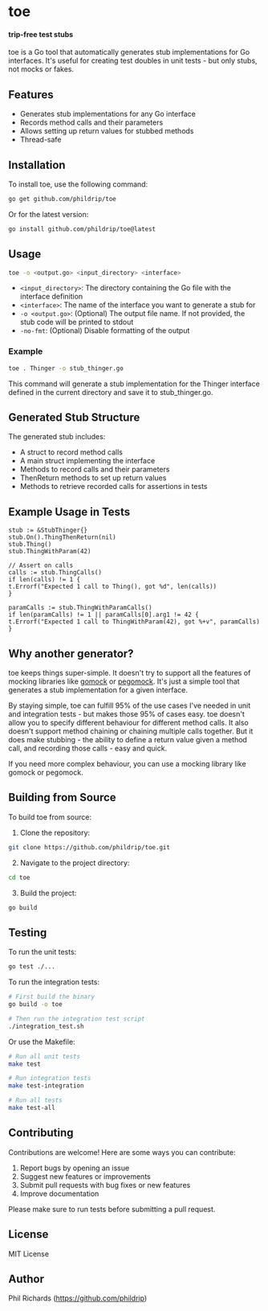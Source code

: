 # toe

#### trip-free test stubs

toe is a Go tool that automatically generates stub implementations for Go interfaces. It's useful
for creating test doubles in unit tests - but only stubs, not mocks or fakes.

## Features

- Generates stub implementations for any Go interface
- Records method calls and their parameters
- Allows setting up return values for stubbed methods
- Thread-safe

## Installation

To install toe, use the following command:

```bash
go get github.com/phildrip/toe
```

Or for the latest version:

```bash
go install github.com/phildrip/toe@latest
```

## Usage

```bash
toe -o <output.go> <input_directory> <interface> 
```

- `<input_directory>`: The directory containing the Go file with the interface definition
- `<interface>`: The name of the interface you want to generate a stub for
- `-o <output.go>`: (Optional) The output file name. If not provided, the stub code will be printed
  to stdout
- `-no-fmt`: (Optional) Disable formatting of the output

### Example

```bash
toe . Thinger -o stub_thinger.go
```

This command will generate a stub implementation for the Thinger interface defined in the current
directory and save it to stub_thinger.go.

## Generated Stub Structure

The generated stub includes:

- A struct to record method calls
- A main struct implementing the interface
- Methods to record calls and their parameters
- ThenReturn methods to set up return values
- Methods to retrieve recorded calls for assertions in tests

## Example Usage in Tests

```golang
stub := &StubThinger{}
stub.On().ThingThenReturn(nil)
stub.Thing()
stub.ThingWithParam(42)

// Assert on calls
calls := stub.ThingCalls()
if len(calls) != 1 {
t.Errorf("Expected 1 call to Thing(), got %d", len(calls))
}

paramCalls := stub.ThingWithParamCalls()
if len(paramCalls) != 1 || paramCalls[0].arg1 != 42 {
t.Errorf("Expected 1 call to ThingWithParam(42), got %+v", paramCalls)
}
```

## Why another generator?

toe keeps things super-simple. It doesn't try to support all the features of mocking libraries
like [gomock](https://github.com/golang/mock) or [pegomock](https://github.com/petergtz/pegomock).
It's just a simple tool that generates a stub implementation for a given interface.

By staying simple, toe can fulfill 95% of the use cases I've needed in unit and integration tests -
but makes those 95% of cases easy. toe doesn't allow you to specify different behaviour for
different method calls. It also doesn't support method chaining or chaining multiple calls together.
But it does make stubbing - the ability to define a return value given a method call, and recording
those calls - easy and quick.

If you need more complex behaviour, you can use a mocking library like gomock or pegomock.

## Building from Source

To build toe from source:

1. Clone the repository:

```bash
git clone https://github.com/phildrip/toe.git
```

2. Navigate to the project directory:

```bash
cd toe
```

3. Build the project:

```bash
go build
```

## Testing

To run the unit tests:

```bash
go test ./...
```

To run the integration tests:

```bash
# First build the binary
go build -o toe

# Then run the integration test script
./integration_test.sh
```

Or use the Makefile:

```bash
# Run all unit tests
make test

# Run integration tests
make test-integration

# Run all tests
make test-all
```

## Contributing

Contributions are welcome! Here are some ways you can contribute:

1. Report bugs by opening an issue
2. Suggest new features or improvements
3. Submit pull requests with bug fixes or new features
4. Improve documentation

Please make sure to run tests before submitting a pull request.

## License

MIT License

## Author

Phil Richards (https://github.com/phildrip)
